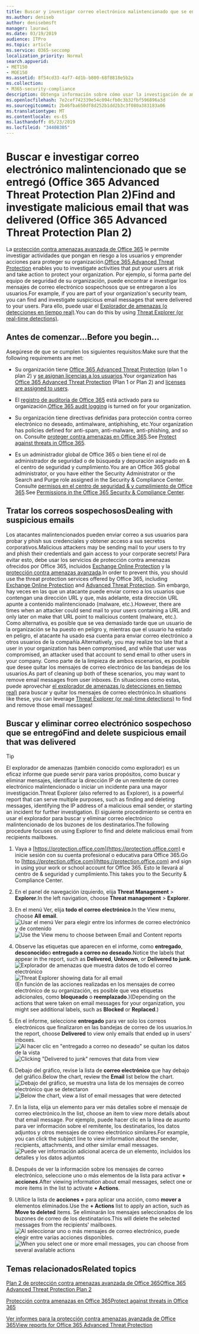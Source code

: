 ```yaml
---
title: Buscar y investigar correo electrónico malintencionado que se entregó (Office 365 de investigación y respuesta de amenazas
ms.author: deniseb
author: denisebmsft
manager: laurawi
ms.date: 03/19/2019
audience: ITPro
ms.topic: article
ms.service: O365-seccomp
localization_priority: Normal
search.appverid:
- MET150
- MOE150
ms.assetid: 8f54cd33-4af7-4d1b-b800-68f8818e5b2a
ms.collection:
- M365-security-compliance
description: Obtenga información sobre cómo usar la investigación de amenazas y las capacidades de respuesta para buscar y investigar correo electrónico malintencionado.
ms.openlocfilehash: 7e2cef742339e54c094cfb0c3b32fbf596896a3d
ms.sourcegitcommit: 2b46fba650df8d252b1dd2b3c3f080a383183a06
ms.translationtype: MT
ms.contentlocale: es-ES
ms.lasthandoff: 05/23/2019
ms.locfileid: "34408305"
---
```

# <a name="find-and-investigate-malicious-email-that-was-delivered-office-365-advanced-threat-protection-plan-2"></a><span data-ttu-id="8a112-103">Buscar e investigar correo electrónico malintencionado que se entregó (Office 365 Advanced Threat Protection Plan 2)</span><span class="sxs-lookup"><span data-stu-id="8a112-103">Find and investigate malicious email that was delivered (Office 365 Advanced Threat Protection Plan 2)</span></span>

<span data-ttu-id="8a112-104">La [protección contra amenazas avanzada de Office 365](office-365-atp.md) le permite investigar actividades que pongan en riesgo a los usuarios y emprender acciones para proteger su organización.</span><span class="sxs-lookup"><span data-stu-id="8a112-104">[Office 365 Advanced Threat Protection](office-365-atp.md) enables you to investigate activities that put your users at risk and take action to protect your organization.</span></span> <span data-ttu-id="8a112-105">Por ejemplo, si forma parte del equipo de seguridad de su organización, puede encontrar e investigar los mensajes de correo electrónico sospechosos que se entregaron a los usuarios.</span><span class="sxs-lookup"><span data-stu-id="8a112-105">For example, if you are part of your organization's security team, you can find and investigate suspicious email messages that were delivered to your users.</span></span> <span data-ttu-id="8a112-106">Para ello, puede usar el [Explorador de amenazas (o detecciones en tiempo real)](threat-explorer.md).</span><span class="sxs-lookup"><span data-stu-id="8a112-106">You can do this by using [Threat Explorer (or real-time detections)](threat-explorer.md).</span></span>
  
## <a name="before-you-begin"></a><span data-ttu-id="8a112-107">Antes de comenzar...</span><span class="sxs-lookup"><span data-stu-id="8a112-107">Before you begin...</span></span>

<span data-ttu-id="8a112-108">Asegúrese de que se cumplen los siguientes requisitos:</span><span class="sxs-lookup"><span data-stu-id="8a112-108">Make sure that the following requirements are met:</span></span>
  
- <span data-ttu-id="8a112-109">Su organización tiene [Office 365 Advanced Threat Protection](office-365-atp.md) (plan 1 o plan 2) y [se asignan licencias a los usuarios](https://docs.microsoft.com/en-us/office365/admin/subscriptions-and-billing/assign-licenses-to-users).</span><span class="sxs-lookup"><span data-stu-id="8a112-109">Your organization has [Office 365 Advanced Threat Protection](office-365-atp.md) (Plan 1 or Plan 2) and [licenses are assigned to users](https://docs.microsoft.com/en-us/office365/admin/subscriptions-and-billing/assign-licenses-to-users).</span></span>
    
- <span data-ttu-id="8a112-110">El [registro de auditoría de Office 365](turn-audit-log-search-on-or-off.md) está activado para su organización.</span><span class="sxs-lookup"><span data-stu-id="8a112-110">[Office 365 audit logging](turn-audit-log-search-on-or-off.md) is turned on for your organization.</span></span> 
    
- <span data-ttu-id="8a112-111">Su organización tiene directivas definidas para protección contra correo electrónico no deseado, antimalware, antiphishing, etc.</span><span class="sxs-lookup"><span data-stu-id="8a112-111">Your organization has policies defined for anti-spam, anti-malware, anti-phishing, and so on.</span></span> <span data-ttu-id="8a112-112">Consulte [proteger contra amenazas en Office 365](protect-against-threats.md).</span><span class="sxs-lookup"><span data-stu-id="8a112-112">See [Protect against threats in Office 365](protect-against-threats.md).</span></span>
    
- <span data-ttu-id="8a112-113">Es un administrador global de Office 365 o bien tiene el rol de administrador de seguridad o de búsqueda y depuración asignado en &amp; el centro de seguridad y cumplimiento.</span><span class="sxs-lookup"><span data-stu-id="8a112-113">You are an Office 365 global administrator, or you have either the Security Administrator or the Search and Purge role assigned in the Security &amp; Compliance Center.</span></span> <span data-ttu-id="8a112-114">Consulte [permisos en el centro de seguridad &amp; y cumplimiento de Office 365](permissions-in-the-security-and-compliance-center.md).</span><span class="sxs-lookup"><span data-stu-id="8a112-114">See [Permissions in the Office 365 Security &amp; Compliance Center](permissions-in-the-security-and-compliance-center.md).</span></span>
    
## <a name="dealing-with-suspicious-emails"></a><span data-ttu-id="8a112-115">Tratar los correos sospechosos</span><span class="sxs-lookup"><span data-stu-id="8a112-115">Dealing with suspicious emails</span></span>

<span data-ttu-id="8a112-116">Los atacantes malintencionados pueden enviar correo a sus usuarios para probar y phish sus credenciales y obtener acceso a sus secretos corporativos.</span><span class="sxs-lookup"><span data-stu-id="8a112-116">Malicious attackers may be sending mail to your users to try and phish their credentials and gain access to your corporate secrets!</span></span> <span data-ttu-id="8a112-117">Para evitar esto, debe usar los servicios de protección contra amenazas ofrecidos por Office 365, incluidos [Exchange Online Protection](eop/exchange-online-protection-overview.md) y la [protección contra amenazas avanzada](office-365-atp.md).</span><span class="sxs-lookup"><span data-stu-id="8a112-117">In order to prevent this, you should use the threat protection services offered by Office 365, including [Exchange Online Protection](eop/exchange-online-protection-overview.md) and [Advanced Threat Protection](office-365-atp.md).</span></span> <span data-ttu-id="8a112-118">Sin embargo, hay veces en las que un atacante puede enviar correo a los usuarios que contengan una dirección URL y que, más adelante, esta dirección URL apunte a contenido malintencionado (malware, etc.).</span><span class="sxs-lookup"><span data-stu-id="8a112-118">However, there are times when an attacker could send mail to your users containing a URL and only later on make that URL point to malicious content (malware, etc.).</span></span> <span data-ttu-id="8a112-119">Como alternativa, es posible que se vea demasiado tarde que un usuario de la organización se ha puesto en peligro y, mientras que el usuario ha estado en peligro, el atacante ha usado esa cuenta para enviar correo electrónico a otros usuarios de la compañía.</span><span class="sxs-lookup"><span data-stu-id="8a112-119">Alternatively, you may realize too late that a user in your organization has been compromised, and while that user was compromised, an attacker used that account to send email to other users in your company.</span></span> <span data-ttu-id="8a112-120">Como parte de la limpieza de ambos escenarios, es posible que desee quitar los mensajes de correo electrónico de las bandejas de los usuarios.</span><span class="sxs-lookup"><span data-stu-id="8a112-120">As part of cleaning up both of these scenarios, you may want to remove email messages from user inboxes.</span></span> <span data-ttu-id="8a112-121">En situaciones como estas, puede aprovechar [el explorador de amenazas (o detecciones en tiempo real)](threat-explorer.md) para buscar y quitar los mensajes de correo electrónico.</span><span class="sxs-lookup"><span data-stu-id="8a112-121">In situations like these, you can leverage [Threat Explorer (or real-time detections)](threat-explorer.md) to find and remove those email messages!</span></span>
  
## <a name="find-and-delete-suspicious-email-that-was-delivered"></a><span data-ttu-id="8a112-122">Buscar y eliminar correo electrónico sospechoso que se entregó</span><span class="sxs-lookup"><span data-stu-id="8a112-122">Find and delete suspicious email that was delivered</span></span>

> [!TIP]
> <span data-ttu-id="8a112-123">El explorador de amenazas (también conocido como explorador) es un eficaz informe que puede servir para varios propósitos, como buscar y eliminar mensajes, identificar la dirección IP de un remitente de correo electrónico malintencionado o iniciar un incidente para una mayor investigación.</span><span class="sxs-lookup"><span data-stu-id="8a112-123">Threat Explorer (also referred to as Explorer), is a powerful report that can serve multiple purposes, such as finding and deleting messages, identifying the IP address of a malicious email sender, or starting an incident for further investigation.</span></span> <span data-ttu-id="8a112-124">El siguiente procedimiento se centra en usar el explorador para buscar y eliminar correo electrónico malintencionado de los buzones de los destinatarios.</span><span class="sxs-lookup"><span data-stu-id="8a112-124">The following procedure focuses on using Explorer to find and delete malicious email from recipients mailboxes.</span></span> 
  
1. <span data-ttu-id="8a112-125">Vaya a [https://protection.office.com](https://protection.office.com) e inicie sesión con su cuenta profesional o educativa para Office 365.</span><span class="sxs-lookup"><span data-stu-id="8a112-125">Go to [https://protection.office.com](https://protection.office.com) and sign in using your work or school account for Office 365.</span></span> <span data-ttu-id="8a112-126">Esto le llevará al centro de &amp; seguridad y cumplimiento.</span><span class="sxs-lookup"><span data-stu-id="8a112-126">This takes you to the Security &amp; Compliance Center.</span></span> 
    
2. <span data-ttu-id="8a112-127">En el panel de navegación izquierdo, elija **Threat Management** \> **Explorer**.</span><span class="sxs-lookup"><span data-stu-id="8a112-127">In the left navigation, choose **Threat management** \> **Explorer**.</span></span>
    
3. <span data-ttu-id="8a112-128">En el menú Ver, elija **todo el correo electrónico**.</span><span class="sxs-lookup"><span data-stu-id="8a112-128">In the View menu, choose **All email**.</span></span><br/><span data-ttu-id="8a112-129">![Usar el menú Ver para elegir entre los informes de correo electrónico y de contenido](media/d39013ff-93b6-42f6-bee5-628895c251c2.png)</span><span class="sxs-lookup"><span data-stu-id="8a112-129">![Use the View menu to choose between Email and Content reports](media/d39013ff-93b6-42f6-bee5-628895c251c2.png)</span></span>
  
4. <span data-ttu-id="8a112-130">Observe las etiquetas que aparecen en el informe, como **entregado**, **desconocido**o **entregado a correo no deseado**.</span><span class="sxs-lookup"><span data-stu-id="8a112-130">Notice the labels that appear in the report, such as **Delivered**, **Unknown**, or **Delivered to junk**.</span></span><br/><span data-ttu-id="8a112-131">![Explorador de amenazas que muestra datos de todo el correo electrónico](media/208826ed-a85e-446f-b276-b5fdc312fbcb.png)</span><span class="sxs-lookup"><span data-stu-id="8a112-131">![Threat Explorer showing data for all email](media/208826ed-a85e-446f-b276-b5fdc312fbcb.png)</span></span><br/><span data-ttu-id="8a112-132">(En función de las acciones realizadas en los mensajes de correo electrónico de su organización, es posible que vea etiquetas adicionales, como **bloqueado** o **reemplazado**.)</span><span class="sxs-lookup"><span data-stu-id="8a112-132">(Depending on the actions that were taken on email messages for your organization, you might see additional labels, such as **Blocked** or **Replaced**.)</span></span>
    
5. <span data-ttu-id="8a112-133">En el informe, seleccione **entregado** para ver solo los correos electrónicos que finalizaron en las bandejas de correo de los usuarios.</span><span class="sxs-lookup"><span data-stu-id="8a112-133">In the report, choose **Delivered** to view only emails that ended up in users' inboxes.</span></span><br/><span data-ttu-id="8a112-134">![Al hacer clic en "entregado a correo no deseado" se quitan los datos de la vista](media/e6fb2e47-461e-4f6f-8c65-c331bd858758.png)</span><span class="sxs-lookup"><span data-stu-id="8a112-134">![Clicking "Delivered to junk" removes that data from view](media/e6fb2e47-461e-4f6f-8c65-c331bd858758.png)</span></span>
  
6. <span data-ttu-id="8a112-135">Debajo del gráfico, revise la lista de **correo electrónico** que hay debajo del gráfico.</span><span class="sxs-lookup"><span data-stu-id="8a112-135">Below the chart, review the **Email** list below the chart.</span></span><br/><span data-ttu-id="8a112-136">![Debajo del gráfico, se muestra una lista de los mensajes de correo electrónico que se detectaron](media/dfb60590-1236-499d-97da-86c68621e2bc.png)</span><span class="sxs-lookup"><span data-stu-id="8a112-136">![Below the chart, view a list of email messages that were detected](media/dfb60590-1236-499d-97da-86c68621e2bc.png)</span></span>
  
7. <span data-ttu-id="8a112-137">En la lista, elija un elemento para ver más detalles sobre el mensaje de correo electrónico.</span><span class="sxs-lookup"><span data-stu-id="8a112-137">In the list, choose an item to view more details about that email message.</span></span> <span data-ttu-id="8a112-138">Por ejemplo, puede hacer clic en la línea de asunto para ver información sobre el remitente, los destinatarios, los datos adjuntos y otros mensajes de correo electrónico similares.</span><span class="sxs-lookup"><span data-stu-id="8a112-138">For example, you can click the subject line to view information about the sender, recipients, attachments, and other similar email messages.</span></span><br/>![Puede ver información adicional acerca de un elemento, incluidos los detalles y los datos adjuntos](media/5a5707c3-d62a-4610-ae7b-900fff8708b2.png)
  
8. <span data-ttu-id="8a112-140">Después de ver la información sobre los mensajes de correo electrónico, seleccione uno o más elementos de la lista para activar **+ acciones**.</span><span class="sxs-lookup"><span data-stu-id="8a112-140">After viewing information about email messages, select one or more items in the list to activate **+ Actions**.</span></span>
    
9. <span data-ttu-id="8a112-141">Utilice la lista de **acciones +** para aplicar una acción, como **mover a** elementos eliminados.</span><span class="sxs-lookup"><span data-stu-id="8a112-141">Use the **+ Actions** list to apply an action, such as **Move to deleted** items.</span></span> <span data-ttu-id="8a112-142">Se eliminarán los mensajes seleccionados de los buzones de correo de los destinatarios.</span><span class="sxs-lookup"><span data-stu-id="8a112-142">This will delete the selected messages from the recipients' mailboxes.</span></span><br/><span data-ttu-id="8a112-143">![Al seleccionar uno o más mensajes de correo electrónico, puede elegir entre varias acciones disponibles.](media/ef12e10c-60a7-4f66-8f76-68d77ae26de1.png)</span><span class="sxs-lookup"><span data-stu-id="8a112-143">![When you select one or more email messages, you can choose from several available actions](media/ef12e10c-60a7-4f66-8f76-68d77ae26de1.png)</span></span>
  
## <a name="related-topics"></a><span data-ttu-id="8a112-144">Temas relacionados</span><span class="sxs-lookup"><span data-stu-id="8a112-144">Related topics</span></span>

[<span data-ttu-id="8a112-145">Plan 2 de protección contra amenazas avanzada de Office 365</span><span class="sxs-lookup"><span data-stu-id="8a112-145">Office 365 Advanced Threat Protection Plan 2</span></span>](office-365-ti.md)
  
[<span data-ttu-id="8a112-146">Protección contra amenazas en Office 365</span><span class="sxs-lookup"><span data-stu-id="8a112-146">Protect against threats in Office 365</span></span>](protect-against-threats.md)
  
[<span data-ttu-id="8a112-147">Ver informes para la protección contra amenazas avanzada de Office 365</span><span class="sxs-lookup"><span data-stu-id="8a112-147">View reports for Office 365 Advanced Threat Protection</span></span>](view-reports-for-atp.md)
  

